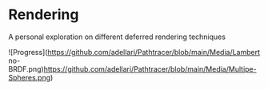 # Rendering
 A personal exploration on different deferred rendering techniques

![Progress](https://github.com/adellari/Pathtracer/blob/main/Media/Lambert no-BRDF.png)https://github.com/adellari/Pathtracer/blob/main/Media/Multipe-Spheres.png)
